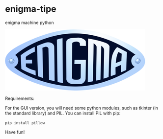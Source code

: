 # enigma-tipe
enigma machine python

![alt tag](https://github.com/omnitrogen/enigma/blob/master/enigma_logo_1.png)

Requirements:

For the GUI version, you will need some python modules, such as tkinter (in the standard library) and PIL.
You can install PIL with pip:

<code>pip install pillow</code>

Have fun!
